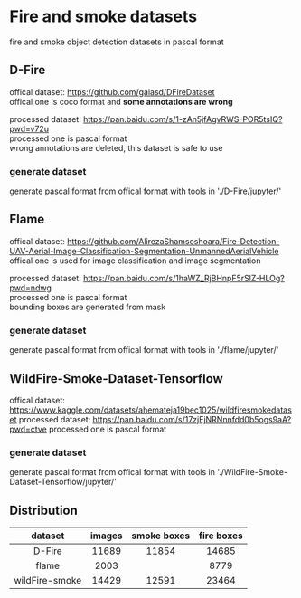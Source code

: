 ﻿# Fire and smoke datasets

fire and smoke object detection datasets in pascal format

## D-Fire

offical dataset: https://github.com/gaiasd/DFireDataset  
offical one is coco format and **some annotations are wrong**  

processed dataset: https://pan.baidu.com/s/1-zAn5jfAgvRWS-POR5tsIQ?pwd=v72u  
processed one is pascal format  
wrong annotations are deleted, this dataset is safe to use

### generate dataset

generate pascal format from offical format with tools in './D-Fire/jupyter/'

## Flame

offical dataset: https://github.com/AlirezaShamsoshoara/Fire-Detection-UAV-Aerial-Image-Classification-Segmentation-UnmannedAerialVehicle  
offical one is used for image classification and image segmentation

processed dataset: https://pan.baidu.com/s/1haWZ_RjBHnpF5rSlZ-HLOg?pwd=ndwg  
processed one is pascal format  
bounding boxes are generated from mask

### generate dataset

generate pascal format from offical format with tools in './flame/jupyter/'

## WildFire-Smoke-Dataset-Tensorflow

offical dataset: https://www.kaggle.com/datasets/ahemateja19bec1025/wildfiresmokedataset
processed dataset: https://pan.baidu.com/s/17zjEjNRNnnfdd0b5ogs9aA?pwd=ctve 
processed one is pascal format  

### generate dataset

generate pascal format from offical format with tools in './WildFire-Smoke-Dataset-Tensorflow/jupyter/'

## Distribution

|dataset|images|smoke boxes|fire boxes|
|:---:|:---:|:---:|:---:|
|D-Fire|11689|11854|14685|
|flame|2003||8779|
|wildFire-smoke|14429|12591|23464|

